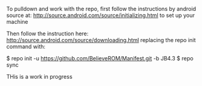 To pulldown and work with the repo, first follow the instructions by android source at: http://source.android.com/source/initializing.html to set up your machine

Then follow the instruction here: http://source.android.com/source/downloading.html replacing the repo init command with:


$ repo init -u https://github.com/BelieveROM/Manifest.git -b JB4.3
$ repo sync

THis is a work in progress
